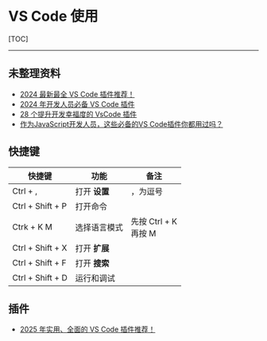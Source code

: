# VS Code 使用

[TOC]

---

## 未整理资料

- [2024 最新最全 VS Code 插件推荐！](https://mp.weixin.qq.com/s/vUVDtzuV0IimahHLXHtrIg)
- [2024 年开发人员必备 VS Code 插件](https://mp.weixin.qq.com/s?__biz=MzIxMTUzNzM5Ng==&mid=2247503897&idx=3&sn=52e55e6d52ab0ea94620f84784e5799e&chksm=96825bc69c0012546d4b0c06f207b147e1745e907ee06cb5f58c4374afc4a77268eb6b46969b&scene=126&sessionid=1723163189#rd)
- [28 个提升开发幸福度的 VsCode 插件](https://segmentfault.com/a/1190000037687178)
- [作为JavaScript开发人员，这些必备的VS Code插件你都用过吗？](https://www.cnblogs.com/sexintercourse/p/9521946.html)



## 快捷键

| 快捷键           | 功能          | 备注                      |
| ---------------- | ------------- | ------------------------- |
| Ctrl + ,         | 打开 **设置** | ，为逗号                  |
| Ctrl + Shift + P | 打开命令      |                           |
| Ctrk + K    M    | 选择语言模式  | 先按 Ctrl + K<br />再按 M |
| Ctrl + Shift + X | 打开 **扩展** |                           |
| Ctrl + Shift + F | 打开 **搜索** |                           |
| Ctrl + Shift + D | 运行和调试    |                           |



## 插件

- [2025 年实用、全面的 VS Code 插件推荐！](https://mp.weixin.qq.com/s/Gen98f2ei9HzSbW1zRQHRw)
